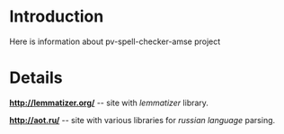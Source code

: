 # Introduction #

Here is information about pv-spell-checker-amse project


# Details #

**http://lemmatizer.org/** -- site with _lemmatizer_ library.

**http://aot.ru/** -- site with various libraries for _russian language_ parsing.